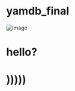 # yamdb_final
![image](https://github.com/dimn3/yamdb_final/actions/workflows/yamdb_workflow.yml/badge.svg)
# hello?
# )))))